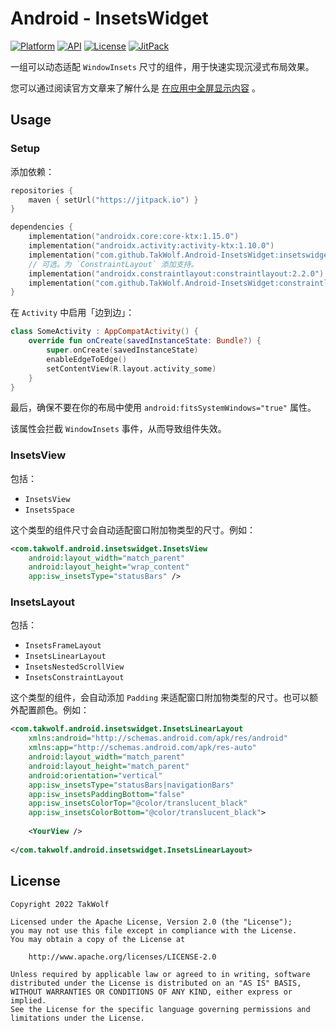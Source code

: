 # Android - InsetsWidget

[![Platform](https://img.shields.io/badge/platform-Android-brightgreen)](https://developer.android.com)
[![API](https://img.shields.io/badge/API-21%2B-brightgreen)](https://android-arsenal.com/api?level=21)
[![License](https://img.shields.io/github/license/TakWolf/Android-InsetsWidget)](https://www.apache.org/licenses/LICENSE-2.0)
[![JitPack](https://jitpack.io/v/TakWolf/Android-InsetsWidget.svg)](https://jitpack.io/#TakWolf/Android-InsetsWidget)

一组可以动态适配 `WindowInsets` 尺寸的组件，用于快速实现沉浸式布局效果。

您可以通过阅读官方文章来了解什么是 [在应用中全屏显示内容](https://developer.android.com/develop/ui/views/layout/edge-to-edge?hl=zh-cn) 。

## Usage

### Setup

添加依赖：

```kotlin
repositories { 
    maven { setUrl("https://jitpack.io") }
}

dependencies {
    implementation("androidx.core:core-ktx:1.15.0")
    implementation("androidx.activity:activity-ktx:1.10.0")
    implementation("com.github.TakWolf.Android-InsetsWidget:insetswidget:0.0.1")
    // 可选。为 `ConstraintLayout` 添加支持。
    implementation("androidx.constraintlayout:constraintlayout:2.2.0")
    implementation("com.github.TakWolf.Android-InsetsWidget:constraintlayout:0.0.1")
}
```

在 `Activity` 中启用「边到边」：

```kotlin
class SomeActivity : AppCompatActivity() {
    override fun onCreate(savedInstanceState: Bundle?) {
        super.onCreate(savedInstanceState)
        enableEdgeToEdge()
        setContentView(R.layout.activity_some)
    }
}
```

最后，确保不要在你的布局中使用 `android:fitsSystemWindows="true"` 属性。

该属性会拦截 `WindowInsets` 事件，从而导致组件失效。

### InsetsView

包括：

- `InsetsView`
- `InsetsSpace`

这个类型的组件尺寸会自动适配窗口附加物类型的尺寸。例如：

```xml
<com.takwolf.android.insetswidget.InsetsView
    android:layout_width="match_parent"
    android:layout_height="wrap_content"
    app:isw_insetsType="statusBars" />
```

### InsetsLayout

包括：

- `InsetsFrameLayout`
- `InsetsLinearLayout`
- `InsetsNestedScrollView`  
- `InsetsConstraintLayout`

这个类型的组件，会自动添加 `Padding` 来适配窗口附加物类型的尺寸。也可以额外配置颜色。例如：

```xml
<com.takwolf.android.insetswidget.InsetsLinearLayout
    xmlns:android="http://schemas.android.com/apk/res/android"
    xmlns:app="http://schemas.android.com/apk/res-auto"
    android:layout_width="match_parent"
    android:layout_height="match_parent"
    android:orientation="vertical"
    app:isw_insetsType="statusBars|navigationBars"
    app:isw_insetsPaddingBottom="false"
    app:isw_insetsColorTop="@color/translucent_black"
    app:isw_insetsColorBottom="@color/translucent_black">
    
    <YourView />
    
</com.takwolf.android.insetswidget.InsetsLinearLayout>
```

## License

```
Copyright 2022 TakWolf

Licensed under the Apache License, Version 2.0 (the "License");
you may not use this file except in compliance with the License.
You may obtain a copy of the License at

    http://www.apache.org/licenses/LICENSE-2.0

Unless required by applicable law or agreed to in writing, software
distributed under the License is distributed on an "AS IS" BASIS,
WITHOUT WARRANTIES OR CONDITIONS OF ANY KIND, either express or implied.
See the License for the specific language governing permissions and
limitations under the License.
```
